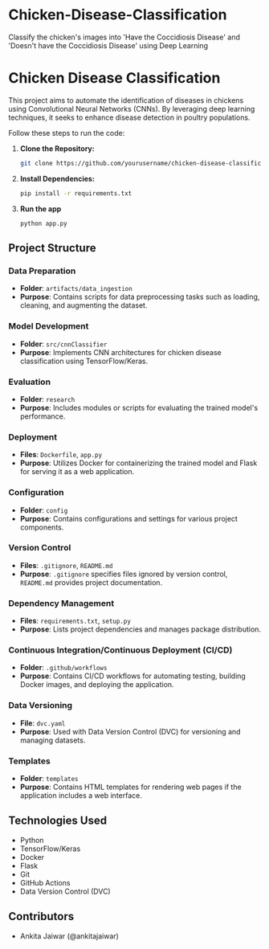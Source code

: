 # Chicken-Disease-Classification
Classify the chicken's images into 'Have the Coccidiosis Disease' and 'Doesn't have the Coccidiosis Disease' using Deep Learning


# Chicken Disease Classification

This project aims to automate the identification of diseases in chickens using Convolutional Neural Networks (CNNs). By leveraging deep learning techniques, it seeks to enhance disease detection in poultry populations.

Follow these steps to run the code:

1. **Clone the Repository:**
   ```bash
   git clone https://github.com/yourusername/chicken-disease-classification.git

2. **Install Dependencies:**
   ```bash
   pip install -r requirements.txt

3. **Run the app**
   ```
   python app.py

## Project Structure

### Data Preparation
- **Folder**: `artifacts/data_ingestion`
- **Purpose**: Contains scripts for data preprocessing tasks such as loading, cleaning, and augmenting the dataset.

### Model Development
- **Folder**: `src/cnnClassifier`
- **Purpose**: Implements CNN architectures for chicken disease classification using TensorFlow/Keras.

### Evaluation
- **Folder**: `research`
- **Purpose**: Includes modules or scripts for evaluating the trained model's performance.

### Deployment
- **Files**: `Dockerfile`, `app.py`
- **Purpose**: Utilizes Docker for containerizing the trained model and Flask for serving it as a web application.

### Configuration
- **Folder**: `config`
- **Purpose**: Contains configurations and settings for various project components.

### Version Control
- **Files**: `.gitignore`, `README.md`
- **Purpose**: `.gitignore` specifies files ignored by version control, `README.md` provides project documentation.

### Dependency Management
- **Files**: `requirements.txt`, `setup.py`
- **Purpose**: Lists project dependencies and manages package distribution.

### Continuous Integration/Continuous Deployment (CI/CD)
- **Folder**: `.github/workflows`
- **Purpose**: Contains CI/CD workflows for automating testing, building Docker images, and deploying the application.

### Data Versioning
- **File**: `dvc.yaml`
- **Purpose**: Used with Data Version Control (DVC) for versioning and managing datasets.

### Templates
- **Folder**: `templates`
- **Purpose**: Contains HTML templates for rendering web pages if the application includes a web interface.

## Technologies Used
- Python
- TensorFlow/Keras
- Docker
- Flask
- Git
- GitHub Actions
- Data Version Control (DVC)

## Contributors
- Ankita Jaiwar (@ankitajaiwar)


